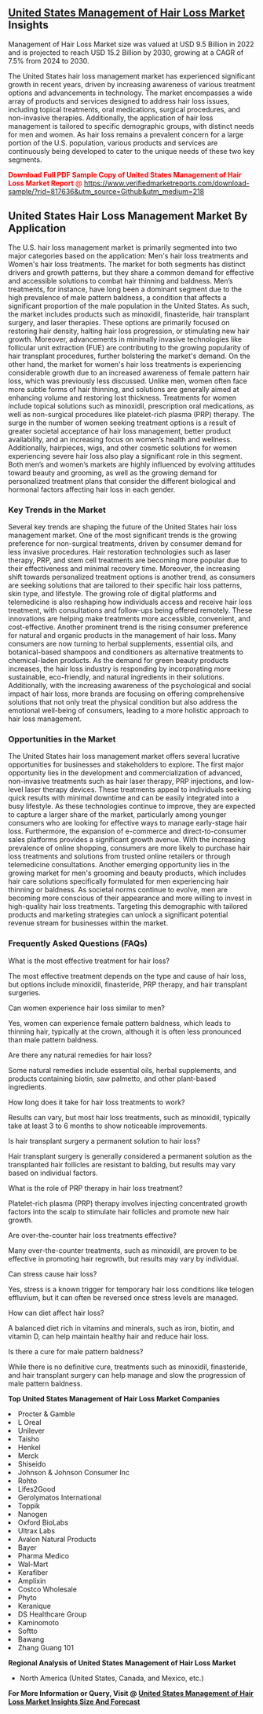 <h2><a href="https://www.verifiedmarketreports.com/download-sample/?rid=817636&amp;utm_source=Github&amp;utm_medium=218" target="_blank">United States Management of Hair Loss Market</a> Insights</h2><p>Management of Hair Loss Market size was valued at USD 9.5 Billion in 2022 and is projected to reach USD 15.2 Billion by 2030, growing at a CAGR of 7.5% from 2024 to 2030.</p><p><p>The United States hair loss management market has experienced significant growth in recent years, driven by increasing awareness of various treatment options and advancements in technology. The market encompasses a wide array of products and services designed to address hair loss issues, including topical treatments, oral medications, surgical procedures, and non-invasive therapies. Additionally, the application of hair loss management is tailored to specific demographic groups, with distinct needs for men and women. As hair loss remains a prevalent concern for a large portion of the U.S. population, various products and services are continuously being developed to cater to the unique needs of these two key segments. <p><span class=""><span style="color: #ff0000;"><strong>Download Full PDF Sample Copy of United States Management of Hair Loss Market Report</strong> @ </span><a href="https://www.verifiedmarketreports.com/download-sample/?rid=817636&amp;utm_source=Github&amp;utm_medium=218" target="_blank">https://www.verifiedmarketreports.com/download-sample/?rid=817636&amp;utm_source=Github&amp;utm_medium=218</a></span></p></p> <h2>United States Hair Loss Management Market By Application</h2> <p>The U.S. hair loss management market is primarily segmented into two major categories based on the application: Men's hair loss treatments and Women's hair loss treatments. The market for both segments has distinct drivers and growth patterns, but they share a common demand for effective and accessible solutions to combat hair thinning and baldness. Men’s treatments, for instance, have long been a dominant segment due to the high prevalence of male pattern baldness, a condition that affects a significant proportion of the male population in the United States. As such, the market includes products such as minoxidil, finasteride, hair transplant surgery, and laser therapies. These options are primarily focused on restoring hair density, halting hair loss progression, or stimulating new hair growth. Moreover, advancements in minimally invasive technologies like follicular unit extraction (FUE) are contributing to the growing popularity of hair transplant procedures, further bolstering the market's demand. On the other hand, the market for women's hair loss treatments is experiencing considerable growth due to an increased awareness of female pattern hair loss, which was previously less discussed. Unlike men, women often face more subtle forms of hair thinning, and solutions are generally aimed at enhancing volume and restoring lost thickness. Treatments for women include topical solutions such as minoxidil, prescription oral medications, as well as non-surgical procedures like platelet-rich plasma (PRP) therapy. The surge in the number of women seeking treatment options is a result of greater societal acceptance of hair loss management, better product availability, and an increasing focus on women’s health and wellness. Additionally, hairpieces, wigs, and other cosmetic solutions for women experiencing severe hair loss also play a significant role in this segment. Both men’s and women’s markets are highly influenced by evolving attitudes toward beauty and grooming, as well as the growing demand for personalized treatment plans that consider the different biological and hormonal factors affecting hair loss in each gender.</p> <h3>Key Trends in the Market</h3> <p>Several key trends are shaping the future of the United States hair loss management market. One of the most significant trends is the growing preference for non-surgical treatments, driven by consumer demand for less invasive procedures. Hair restoration technologies such as laser therapy, PRP, and stem cell treatments are becoming more popular due to their effectiveness and minimal recovery time. Moreover, the increasing shift towards personalized treatment options is another trend, as consumers are seeking solutions that are tailored to their specific hair loss patterns, skin type, and lifestyle. The growing role of digital platforms and telemedicine is also reshaping how individuals access and receive hair loss treatment, with consultations and follow-ups being offered remotely. These innovations are helping make treatments more accessible, convenient, and cost-effective. Another prominent trend is the rising consumer preference for natural and organic products in the management of hair loss. Many consumers are now turning to herbal supplements, essential oils, and botanical-based shampoos and conditioners as alternative treatments to chemical-laden products. As the demand for green beauty products increases, the hair loss industry is responding by incorporating more sustainable, eco-friendly, and natural ingredients in their solutions. Additionally, with the increasing awareness of the psychological and social impact of hair loss, more brands are focusing on offering comprehensive solutions that not only treat the physical condition but also address the emotional well-being of consumers, leading to a more holistic approach to hair loss management.</p> <h3>Opportunities in the Market</h3> <p>The United States hair loss management market offers several lucrative opportunities for businesses and stakeholders to explore. The first major opportunity lies in the development and commercialization of advanced, non-invasive treatments such as hair laser therapy, PRP injections, and low-level laser therapy devices. These treatments appeal to individuals seeking quick results with minimal downtime and can be easily integrated into a busy lifestyle. As these technologies continue to improve, they are expected to capture a larger share of the market, particularly among younger consumers who are looking for effective ways to manage early-stage hair loss. Furthermore, the expansion of e-commerce and direct-to-consumer sales platforms provides a significant growth avenue. With the increasing prevalence of online shopping, consumers are more likely to purchase hair loss treatments and solutions from trusted online retailers or through telemedicine consultations. Another emerging opportunity lies in the growing market for men's grooming and beauty products, which includes hair care solutions specifically formulated for men experiencing hair thinning or baldness. As societal norms continue to evolve, men are becoming more conscious of their appearance and more willing to invest in high-quality hair loss treatments. Targeting this demographic with tailored products and marketing strategies can unlock a significant potential revenue stream for businesses within the market.</p> <h3>Frequently Asked Questions (FAQs)</h3> <p>What is the most effective treatment for hair loss?</p> <p>The most effective treatment depends on the type and cause of hair loss, but options include minoxidil, finasteride, PRP therapy, and hair transplant surgeries.</p> <p>Can women experience hair loss similar to men?</p> <p>Yes, women can experience female pattern baldness, which leads to thinning hair, typically at the crown, although it is often less pronounced than male pattern baldness.</p> <p>Are there any natural remedies for hair loss?</p> <p>Some natural remedies include essential oils, herbal supplements, and products containing biotin, saw palmetto, and other plant-based ingredients.</p> <p>How long does it take for hair loss treatments to work?</p> <p>Results can vary, but most hair loss treatments, such as minoxidil, typically take at least 3 to 6 months to show noticeable improvements.</p> <p>Is hair transplant surgery a permanent solution to hair loss?</p> <p>Hair transplant surgery is generally considered a permanent solution as the transplanted hair follicles are resistant to balding, but results may vary based on individual factors.</p> <p>What is the role of PRP therapy in hair loss treatment?</p> <p>Platelet-rich plasma (PRP) therapy involves injecting concentrated growth factors into the scalp to stimulate hair follicles and promote new hair growth.</p> <p>Are over-the-counter hair loss treatments effective?</p> <p>Many over-the-counter treatments, such as minoxidil, are proven to be effective in promoting hair regrowth, but results may vary by individual.</p> <p>Can stress cause hair loss?</p> <p>Yes, stress is a known trigger for temporary hair loss conditions like telogen effluvium, but it can often be reversed once stress levels are managed.</p> <p>How can diet affect hair loss?</p> <p>A balanced diet rich in vitamins and minerals, such as iron, biotin, and vitamin D, can help maintain healthy hair and reduce hair loss.</p> <p>Is there a cure for male pattern baldness?</p> <p>While there is no definitive cure, treatments such as minoxidil, finasteride, and hair transplant surgery can help manage and slow the progression of male pattern baldness.</p> </p><p><strong>Top United States Management of Hair Loss Market Companies</strong></p><div data-test-id=""><p><li>Procter & Gamble</li><li> L Oreal</li><li> Unilever</li><li> Taisho</li><li> Henkel</li><li> Merck</li><li> Shiseido</li><li> Johnson & Johnson Consumer Inc</li><li> Rohto</li><li> Lifes2Good</li><li> Gerolymatos International</li><li> Toppik</li><li> Nanogen</li><li> Oxford BioLabs</li><li> Ultrax Labs</li><li> Avalon Natural Products</li><li> Bayer</li><li> Pharma Medico</li><li> Wal-Mart</li><li> Kerafiber</li><li> Amplixin</li><li> Costco Wholesale</li><li> Phyto</li><li> Keranique</li><li> DS Healthcare Group</li><li> Kaminomoto</li><li> Softto</li><li> Bawang</li><li> Zhang Guang 101</li></p><div><strong>Regional Analysis of&nbsp;United States Management of Hair Loss Market</strong></div><ul><li dir="ltr"><p dir="ltr">North America&nbsp;(United States, Canada, and Mexico, etc.)</p></li></ul><p><strong>For More Information or Query, Visit @&nbsp;</strong><strong><a href="https://www.verifiedmarketreports.com/product/management-of-hair-loss-market/?utm_source=Github&amp;utm_medium=218" target="_blank">United States Management of Hair Loss Market Insights Size And Forecast</a></strong></p></div>
